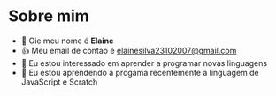 # Sobre mim

- 👋 Oie meu nome é **Elaine**
- 👍 Meu email de contao é elainesilva23102007@gmail.com
- 👀 Eu estou interessado em aprender a programar novas linguagens
- 🌱 Eu estou aprendendo a progama recentemente a linguagem de JavaScript e Scratch


